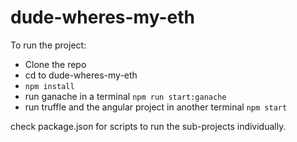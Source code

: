 # dude-wheres-my-eth

To run the project:

-   Clone the repo
-   cd to dude-wheres-my-eth
-   `npm install`
-   run ganache in a terminal `npm run start:ganache`
-   run truffle and the angular project in another terminal `npm start`

check package.json for scripts to run the sub-projects individually.